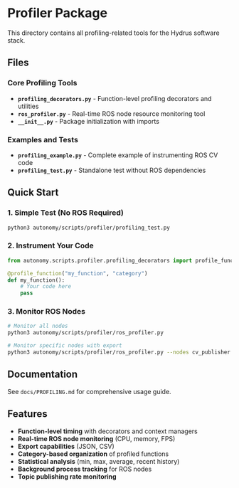 # Profiler Package

This directory contains all profiling-related tools for the Hydrus software stack.

## Files

### Core Profiling Tools
- **`profiling_decorators.py`** - Function-level profiling decorators and utilities
- **`ros_profiler.py`** - Real-time ROS node resource monitoring tool
- **`__init__.py`** - Package initialization with imports

### Examples and Tests
- **`profiling_example.py`** - Complete example of instrumenting ROS CV code
- **`profiling_test.py`** - Standalone test without ROS dependencies

## Quick Start

### 1. Simple Test (No ROS Required)
```bash
python3 autonomy/scripts/profiler/profiling_test.py
```

### 2. Instrument Your Code
```python
from autonomy.scripts.profiler.profiling_decorators import profile_function

@profile_function("my_function", "category")
def my_function():
    # Your code here
    pass
```

### 3. Monitor ROS Nodes
```bash
# Monitor all nodes
python3 autonomy/scripts/profiler/ros_profiler.py

# Monitor specific nodes with export
python3 autonomy/scripts/profiler/ros_profiler.py --nodes cv_publisher --export data.csv
```

## Documentation

See `docs/PROFILING.md` for comprehensive usage guide.

## Features

- **Function-level timing** with decorators and context managers
- **Real-time ROS node monitoring** (CPU, memory, FPS)
- **Export capabilities** (JSON, CSV)
- **Category-based organization** of profiled functions
- **Statistical analysis** (min, max, average, recent history)
- **Background process tracking** for ROS nodes
- **Topic publishing rate monitoring**
